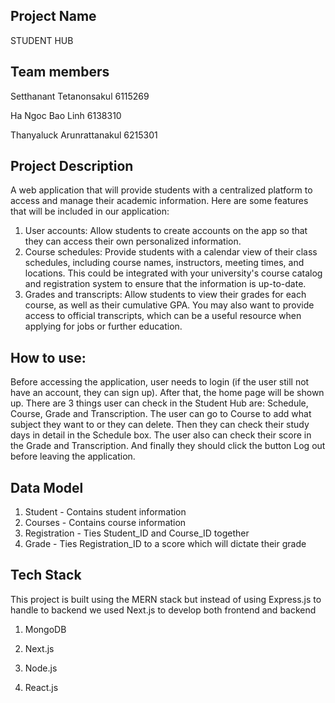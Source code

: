 ## Project Name
STUDENT HUB


## Team members
Setthanant Tetanonsakul 6115269

Ha Ngoc Bao Linh 6138310

Thanyaluck Arunrattanakul 6215301


## Project Description
A web application that will provide students with a centralized platform to access and manage their academic information. Here are some features that will be included in our application:
1. User accounts: Allow students to create accounts on the app so that they can access their own personalized information. 
2. Course schedules: Provide students with a calendar view of their class schedules, including course names, instructors, meeting times, and locations. This could be integrated with your university's course catalog and registration system to ensure that the information is up-to-date.
3. Grades and transcripts: Allow students to view their grades for each course, as well as their cumulative GPA. You may also want to provide access to official transcripts, which can be a useful resource when applying for jobs or further education.

## How to use:
Before accessing the application, user needs to login (if the user still not have an account, they can sign up). After that, the home page will be shown up. There are 3 things user can check in the Student Hub are: Schedule, Course, Grade and Transcription. The user can go to Course to add what subject they want to or they can delete. Then they can check their study days in detail in the Schedule box. The user also can check their score in the Grade and Transcription. And finally they should click the button Log out before leaving the application.

## Data Model
1. Student - Contains student information
2. Courses - Contains course information
3. Registration - Ties Student_ID and Course_ID together
4. Grade - Ties Registration_ID to a score which will dictate their grade


## Tech Stack
 This project is built using the MERN stack but instead of using Express.js to handle to backend we used Next.js to develop both frontend and backend
 
 1. MongoDB
 
 2. Next.js
 
 3. Node.js
 
 4. React.js
